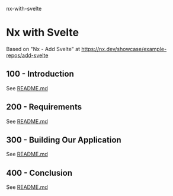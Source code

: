 nx-with-svelte
# Nx with Svelte

Based on "Nx - Add Svelte" at https://nx.dev/showcase/example-repos/add-svelte

## 100 - Introduction

See [README.md](./100/README.md)

## 200 - Requirements

See [README.md](./200/README.md)

## 300 - Building Our Application

See [README.md](./300/README.md)

## 400 - Conclusion

See [README.md](./400/README.md)

